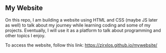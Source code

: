 ## My Website

On this repo, I am building a website using HTML and CSS (maybe JS later as well) to talk about my journey while learning coding and some of my projects.
Eventually, I will use it as a platform to talk about programming and other topics I enjoy.

To access the website, follow this link: https://zirxlos.github.io/mywebsite/
